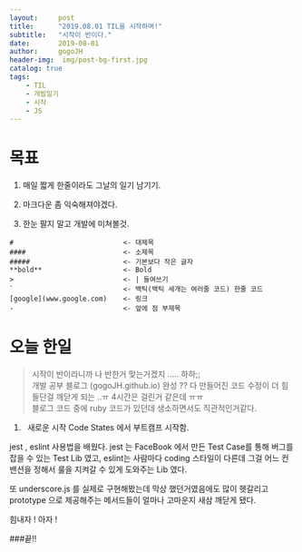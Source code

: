 ```yaml
---
layout:     post
title:      "2019.08.01 TIL을 시작하며!"
subtitle:   "시작이 반이다."
date:       2019-08-01
author:     gogoJH
header-img:  img/post-bg-first.jpg
catalog: true
tags:
    - TIL
    - 개발일기
    - 시작
    - JS
---
```


# 목표

1. 매일 짧게 한줄이라도 그날의 일기 남기기.


2. 마크다운 좀 익숙해져야겠다.


3. 한눈 팔지 말고 개발에 미쳐볼것.

```
#                           <- 대제목
####                        <- 소제목
#####                       <- 기본보다 작은 글자
**bold**                    <- Bold
>                           <- | 들여쓰기
`                           <- 백틱(백틱 세개는 여러줄 코드) 한줄 코드
[google](www.google.com)    <- 링크
-                           <- 앞에 점 부제목
```

# 오늘 한일

> 시작이 반이라니까 나 반한거 맞는거겠지 ….. 하하;;<br>
> 개발 공부 블로그 (gogoJH.github.io) 완성 ?? 다 만들어진 코드 수정이 더 힘들단걸 깨닫게 되는 ..ㅠ 4시간은 걸린거 같은데 ㅠㅠ<br>
> 블로그 코드 중에 ruby 코드가 있던데 생소하면서도 직관적인거같다.

1. &nbsp; 새로운 시작 Code States 에서 부트캠프 시작함.

jest , eslint 사용법을 배웠다. jest 는 FaceBook 에서 만든 Test Case를 통해 버그를 잡을 수 있는 Test Lib 였고, eslint는 사람마다 coding 스타일이 다른데 그걸 어느 컨밴션을 정해서 룰을 지켜갈 수 있게 도와주는 Lib 였다.

또 underscore.js 를 실제로 구현해봤는데 막상 했던거였음에도 많이 헷갈리고 prototype 으로 제공해주는 메서드들이 얼마나 고마운지 새삼 깨닫게 됐다.

힘내자 ! 아자 !

###끝!!
<!--stackedit_data:
eyJoaXN0b3J5IjpbMzIwOTY3NDc4XX0=
-->